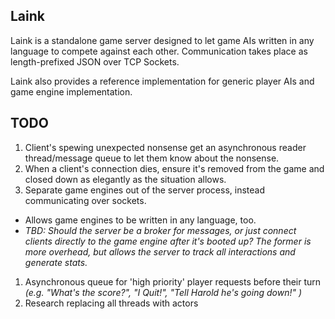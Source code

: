 ## Laink

Laink is a standalone game server designed to let game AIs written in any language to compete against each other. Communication takes place as length-prefixed JSON over TCP Sockets.

Laink also provides a reference implementation for generic player AIs and game engine implementation.

## TODO
   
1. Client's spewing unexpected nonsense get an asynchronous reader thread/message queue to let them know about the nonsense.
1. When a client's connection dies, ensure it's removed from the game and closed down as elegantly as the situation allows.
1. Separate game engines out of the server process, instead communicating over sockets.
  * Allows game engines to be written in any language, too.
  * _TBD: Should the server be a broker for messages, or just connect clients directly to the game engine after it's booted up? The former is more overhead, but allows the server to track all interactions and generate stats._
1. Asynchronous queue for 'high priority' player requests before their turn _(e.g. "What's the score?", "I Quit!", "Tell Harold he's going down!" )_
1. Research replacing all threads with actors